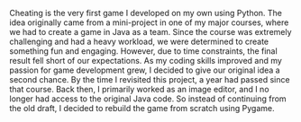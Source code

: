 Cheating is the very first game I developed on my own using Python. The idea originally came from a mini-project in one of my major courses, where we had to create a game in Java as a team. Since the course was extremely challenging and had a heavy workload, we were determined to create something fun and engaging. However, due to time constraints, the final result fell short of our expectations.
As my coding skills improved and my passion for game development grew, I decided to give our original idea a second chance. By the time I revisited this project, a year had passed since that course. Back then, I primarily worked as an image editor, and I no longer had access to the original Java code. So instead of continuing from the old draft, I decided to rebuild the game from scratch using Pygame.

